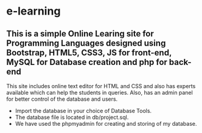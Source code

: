 # e-learning

## This is a simple Online Learing site for Programming Languages designed using Bootstrap, HTML5, CSS3, JS for front-end, MySQL for Database creation and php for back-end

This site includes online text editor for HTML and CSS and also has experts available which can help the students in queries.
Also, has an admin panel for better control of the database and users.

- Import the database in your choice of Database Tools.
- The database file is located in db/project.sql.
- We have used the phpmyadmin for creating and storing of my database.

